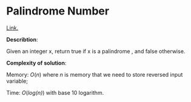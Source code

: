 # Palindrome Number
[Link.](https://leetcode.com/problems/palindrome-number/description/)

**Describtion**:

Given an integer x, return true if x is a palindrome , and false otherwise.

**Complexity of solution**:

Memory: *O*(*n*) where *n* is memory that we need to store reversed input variable;

Time: *O*(*log(n)*) with base 10 logarithm. 